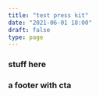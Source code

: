 ```yaml
---
title: "test press kit"
date: "2021-06-01 18:00"
draft: false
type: page
---
```



### stuff here



### a footer with cta
